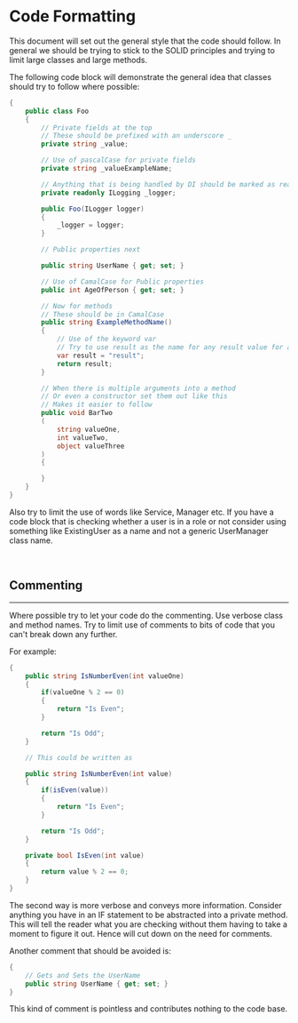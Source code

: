 ﻿# Code Formatting

This document will set out the general style that the code should follow. In general we should be trying to stick to the SOLID principles and trying to limit large classes and large methods.

The following code block will demonstrate the general idea that classes should try to follow where possible:

```cs
{
    public class Foo
    {
        // Private fields at the top
        // These should be prefixed with an underscore _
        private string _value;

        // Use of pascalCase for private fields
        private string _valueExampleName;

        // Anything that is being handled by DI should be marked as readonly
        private readonly ILogging _logger;

        public Foo(ILogger logger)
        {
            _logger = logger;
        }

        // Public properties next

        public string UserName { get; set; }

        // Use of CamalCase for Public properties
        public int AgeOfPerson { get; set; }

        // Now for methods
        // These should be in CamalCase
        public string ExampleMethodName()
        {
            // Use of the keyword var
            // Try to use result as the name for any result value for a method
            var result = "result";
            return result;
        }

        // When there is multiple arguments into a method
        // Or even a constructor set them out like this
        // Makes it easier to follow
        public void BarTwo
        (
            string valueOne,
            int valueTwo,
            object valueThree
        )
        {

        }
    }
}
```

Also try to limit the use of words like Service, Manager etc. If you have a code block that is checking whether a user is in a role or not consider using something like ExistingUser as a name and not a generic UserManager class name.

<br/>

## Commenting

---

Where possible try to let your code do the commenting. Use verbose class and method names. Try to limit use of comments to bits of code that you can't break down any further.

For example:

```cs
{
    public string IsNumberEven(int valueOne)
    {
        if(valueOne % 2 == 0)
        {
            return "Is Even";
        }

        return "Is Odd";
    }

    // This could be written as

    public string IsNumberEven(int value)
    {
        if(isEven(value))
        {
            return "Is Even";
        }

        return "Is Odd";
    }

    private bool IsEven(int value)
    {
        return value % 2 == 0;
    }
}
```

The second way is more verbose and conveys more information.
Consider anything you have in an IF statement to be abstracted into a private method. This will tell the reader what you are checking without them having to take a moment to figure it out. Hence will cut down on the need for comments.

Another comment that should be avoided is:

```cs
{
    // Gets and Sets the UserName
    public string UserName { get; set; }
}
```

This kind of comment is pointless and contributes nothing to the code base.
